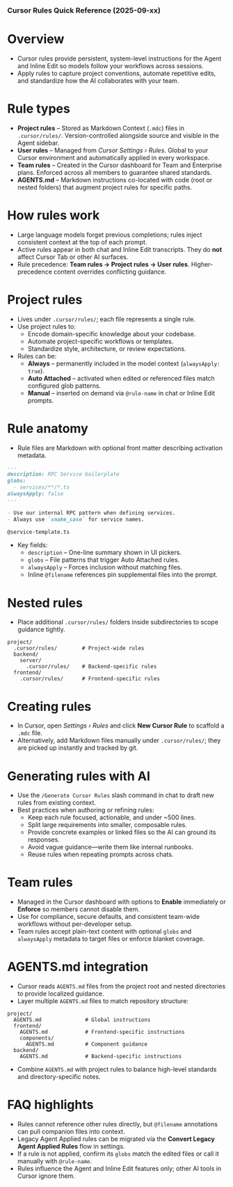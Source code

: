 ### Cursor Rules Quick Reference (2025-09-xx)

# Overview
- Cursor rules provide persistent, system-level instructions for the Agent and Inline Edit so models follow your workflows across sessions.
- Apply rules to capture project conventions, automate repetitive edits, and standardize how the AI collaborates with your team.

# Rule types
- **Project rules** – Stored as Markdown Context (`.mdc`) files in `.cursor/rules/`. Version-controlled alongside source and visible in the Agent sidebar.
- **User rules** – Managed from *Cursor Settings › Rules*. Global to your Cursor environment and automatically applied in every workspace.
- **Team rules** – Created in the Cursor dashboard for Team and Enterprise plans. Enforced across all members to guarantee shared standards.
- **AGENTS.md** – Markdown instructions co-located with code (root or nested folders) that augment project rules for specific paths.

# How rules work
- Large language models forget previous completions; rules inject consistent context at the top of each prompt.
- Active rules appear in both chat and Inline Edit transcripts. They do **not** affect Cursor Tab or other AI surfaces.
- Rule precedence: **Team rules → Project rules → User rules**. Higher-precedence content overrides conflicting guidance.

# Project rules
- Lives under `.cursor/rules/`; each file represents a single rule.
- Use project rules to:
  - Encode domain-specific knowledge about your codebase.
  - Automate project-specific workflows or templates.
  - Standardize style, architecture, or review expectations.
- Rules can be:
  - **Always** – permanently included in the model context (`alwaysApply: true`).
  - **Auto Attached** – activated when edited or referenced files match configured glob patterns.
  - **Manual** – inserted on demand via `@rule-name` in chat or Inline Edit prompts.

# Rule anatomy
- Rule files are Markdown with optional front matter describing activation metadata.

```md
---
description: RPC Service boilerplate
globs:
  - services/**/*.ts
alwaysApply: false
---

- Use our internal RPC pattern when defining services.
- Always use `snake_case` for service names.

@service-template.ts
```

- Key fields:
  - `description` – One-line summary shown in UI pickers.
  - `globs` – File patterns that trigger Auto Attached rules.
  - `alwaysApply` – Forces inclusion without matching files.
  - Inline `@filename` references pin supplemental files into the prompt.

# Nested rules
- Place additional `.cursor/rules/` folders inside subdirectories to scope guidance tightly.

```
project/
  .cursor/rules/        # Project-wide rules
  backend/
    server/
      .cursor/rules/    # Backend-specific rules
  frontend/
    .cursor/rules/      # Frontend-specific rules
```

# Creating rules
- In Cursor, open *Settings › Rules* and click **New Cursor Rule** to scaffold a `.mdc` file.
- Alternatively, add Markdown files manually under `.cursor/rules/`; they are picked up instantly and tracked by git.

# Generating rules with AI
- Use the `/Generate Cursor Rules` slash command in chat to draft new rules from existing context.
- Best practices when authoring or refining rules:
  - Keep each rule focused, actionable, and under ~500 lines.
  - Split large requirements into smaller, composable rules.
  - Provide concrete examples or linked files so the AI can ground its responses.
  - Avoid vague guidance—write them like internal runbooks.
  - Reuse rules when repeating prompts across chats.

# Team rules
- Managed in the Cursor dashboard with options to **Enable** immediately or **Enforce** so members cannot disable them.
- Use for compliance, secure defaults, and consistent team-wide workflows without per-developer setup.
- Team rules accept plain-text content with optional `globs` and `alwaysApply` metadata to target files or enforce blanket coverage.

# AGENTS.md integration
- Cursor reads `AGENTS.md` files from the project root and nested directories to provide localized guidance.
- Layer multiple `AGENTS.md` files to match repository structure:

```
project/
  AGENTS.md              # Global instructions
  frontend/
    AGENTS.md            # Frontend-specific instructions
    components/
      AGENTS.md          # Component guidance
  backend/
    AGENTS.md            # Backend-specific instructions
```

- Combine `AGENTS.md` with project rules to balance high-level standards and directory-specific notes.

# FAQ highlights
- Rules cannot reference other rules directly, but `@filename` annotations can pull companion files into context.
- Legacy Agent Applied rules can be migrated via the **Convert Legacy Agent Applied Rules** flow in settings.
- If a rule is not applied, confirm its `globs` match the edited files or call it manually with `@rule-name`.
- Rules influence the Agent and Inline Edit features only; other AI tools in Cursor ignore them.
